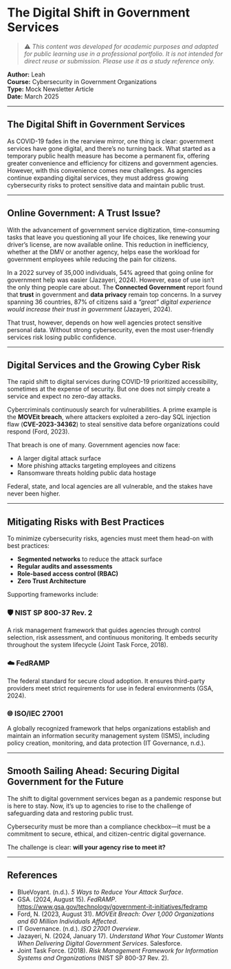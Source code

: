 # The Digital Shift in Government Services
> ⚠️ _This content was developed for academic purposes and adapted for public learning use in a professional portfolio. It is not intended for direct reuse or submission. Please use it as a study reference only._

**Author:** Leah  
**Course:** Cybersecurity in Government Organizations  
**Type:** Mock Newsletter Article  
**Date:** March 2025  

---

## The Digital Shift in Government Services

As COVID-19 fades in the rearview mirror, one thing is clear: government services have gone digital, and there’s no turning back. What started as a temporary public health measure has become a permanent fix, offering greater convenience and efficiency for citizens and government agencies. However, with this convenience comes new challenges. As agencies continue expanding digital services, they must address growing cybersecurity risks to protect sensitive data and maintain public trust.

---

## Online Government: A Trust Issue?

With the advancement of government service digitization, time-consuming tasks that leave you questioning all your life choices, like renewing your driver’s license, are now available online. This reduction in inefficiency, whether at the DMV or another agency, helps ease the workload for government employees while reducing the pain for citizens.

In a 2022 survey of 35,000 individuals, 54% agreed that going online for government help was easier (Jazayeri, 2024). However, ease of use isn’t the only thing people care about. The **Connected Government** report found that **trust** in government and **data privacy** remain top concerns. In a survey spanning 36 countries, 87% of citizens said a *“great” digital experience would increase their trust in government* (Jazayeri, 2024).

That trust, however, depends on how well agencies protect sensitive personal data. Without strong cybersecurity, even the most user-friendly services risk losing public confidence.

---

## Digital Services and the Growing Cyber Risk

The rapid shift to digital services during COVID-19 prioritized accessibility, sometimes at the expense of security. But one does not simply create a service and expect no zero-day attacks.

Cybercriminals continuously search for vulnerabilities. A prime example is the **MOVEit breach**, where attackers exploited a zero-day SQL injection flaw (**CVE-2023-34362**) to steal sensitive data before organizations could respond (Ford, 2023).

That breach is one of many. Government agencies now face:
- A larger digital attack surface
- More phishing attacks targeting employees and citizens
- Ransomware threats holding public data hostage

Federal, state, and local agencies are all vulnerable, and the stakes have never been higher.

---

## Mitigating Risks with Best Practices

To minimize cybersecurity risks, agencies must meet them head-on with best practices:

- **Segmented networks** to reduce the attack surface  
- **Regular audits and assessments**  
- **Role-based access control (RBAC)**  
- **Zero Trust Architecture**

Supporting frameworks include:

### 🛡 NIST SP 800-37 Rev. 2
A risk management framework that guides agencies through control selection, risk assessment, and continuous monitoring. It embeds security throughout the system lifecycle (Joint Task Force, 2018).

### ☁️ FedRAMP
The federal standard for secure cloud adoption. It ensures third-party providers meet strict requirements for use in federal environments (GSA, 2024).

### 🌐 ISO/IEC 27001
A globally recognized framework that helps organizations establish and maintain an information security management system (ISMS), including policy creation, monitoring, and data protection (IT Governance, n.d.).

---

## Smooth Sailing Ahead: Securing Digital Government for the Future

The shift to digital government services began as a pandemic response but is here to stay. Now, it’s up to agencies to rise to the challenge of safeguarding data and restoring public trust.

Cybersecurity must be more than a compliance checkbox—it must be a commitment to secure, ethical, and citizen-centric digital governance.

The challenge is clear: **will your agency rise to meet it?**

---

## References

- BlueVoyant. (n.d.). *5 Ways to Reduce Your Attack Surface*.  
- GSA. (2024, August 15). *FedRAMP*. https://www.gsa.gov/technology/government-it-initiatives/fedramp  
- Ford, N. (2023, August 31). *MOVEit Breach: Over 1,000 Organizations and 60 Million Individuals Affected*.  
- IT Governance. (n.d.). *ISO 27001 Overview*.  
- Jazayeri, N. (2024, January 17). *Understand What Your Customer Wants When Delivering Digital Government Services*. Salesforce.  
- Joint Task Force. (2018). *Risk Management Framework for Information Systems and Organizations* (NIST SP 800-37 Rev. 2).

